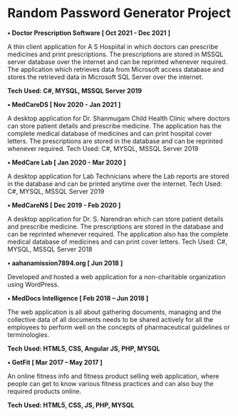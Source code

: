 # Random Password Generator Project
**•	Doctor Prescription Software [ Oct 2021 - Dec 2021 ]**

A thin client application for A S Hospiital in which doctors can prescribe medicines and print prescriptions. The prescriptions are stored in MSSQL server database over the internet and can be reprinted       whenever required. The application which retrieves data from Microsoft access database and stores the retrieved data in Microsoft SQL Server over the internet.

**Tech Used: C#, MYSQL, MSSQL Server 2019**

**•	MedCareDS [ Nov 2020 - Jan 2021 ]**

A desktop application for Dr. Shanmugam Child Health Clinic where doctors can store patient details and prescribe medicine. The application has the complete medical database of medicines and can print hospital cover letters. The prescriptions are stored in the database and can be reprinted whenever required.
Tech Used: C#, MYSQL, MSSQL Server 2019

**•	MedCare Lab [ Jan 2020 - Mar 2020 ]**

A desktop application for Lab Technicians where the Lab reports are stored in the database and can be printed anytime over the internet.
Tech Used: C#, MYSQL, MSSQL Server 2019

**•	MedCareNS [ Dec 2019 - Feb 2020 ]**

A desktop application for Dr. S. Narendran which can store patient details and prescribe medicine. The prescriptions are stored in the database and can be reprinted whenever required. The application also has the complete medical database of medicines and can print cover letters.
Tech Used: C#, MYSQL, MSSQL Server 2018

**•	aahanamission7894.org [ Jun 2018 ]**

Developed and hosted a web application for a non-charitable organization using WordPress.

**•	MedDocs Intelligence [ Feb 2018 – Jun 2018 ]**

The web application is all about gathering documents, managing and the collective data of all documents needs to be shared actively for all the employees to perform well on the concepts of pharmaceutical guidelines or terminologies.

**Tech Used: HTML5, CSS, Angular JS, PHP, MYSQL**

**•	GetFit [ Mar 2017 – May 2017 ]**

An online fitness info and fitness product selling web application, where people can get to know various fitness practices and can also buy the required products online.

**Tech Used: HTML5, CSS, JS, PHP, MYSQL**


